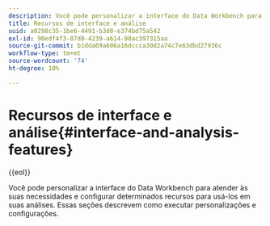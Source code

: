 ```yaml
---
description: Você pode personalizar a interface do Data Workbench para atender às suas necessidades e configurar determinados recursos para usá-los em suas análises. Essas seções descrevem como executar personalizações e configurações.
title: Recursos de interface e análise
uuid: a0298c35-1be6-4491-b3d0-e374bd75a542
exl-id: 90edf4f3-87d0-4239-a614-98ac397315aa
source-git-commit: b1dda69a606a16dccca30d2a74c7e63dbd27936c
workflow-type: tm+mt
source-wordcount: '74'
ht-degree: 10%

---
```


# Recursos de interface e análise{#interface-and-analysis-features}

{{eol}}

Você pode personalizar a interface do Data Workbench para atender às suas necessidades e configurar determinados recursos para usá-los em suas análises. Essas seções descrevem como executar personalizações e configurações.
